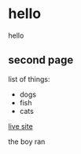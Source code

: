 # hello

hello
## second page

list of things:
- dogs
- fish
- cats

[live site](https://lily-79.github.io/hello/)


the boy ran
